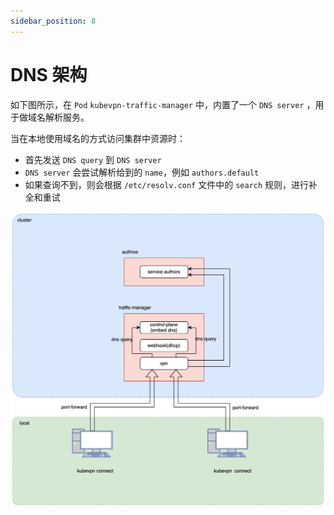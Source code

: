 ```yaml
---
sidebar_position: 8
---
```


# DNS 架构

如下图所示，在 `Pod` `kubevpn-traffic-manager` 中，内置了一个 `DNS server`
，用于做域名解析服务。

当在本地使用域名的方式访问集群中资源时：

- 首先发送 `DNS query` 到 `DNS server`
- `DNS server` 会尝试解析给到的 `name`，例如 `authors.default`
- 如果查询不到，则会根据 `/etc/resolv.conf` 文件中的 `search` 规则，进行补全和重试

![dns.svg](img/dns.svg)